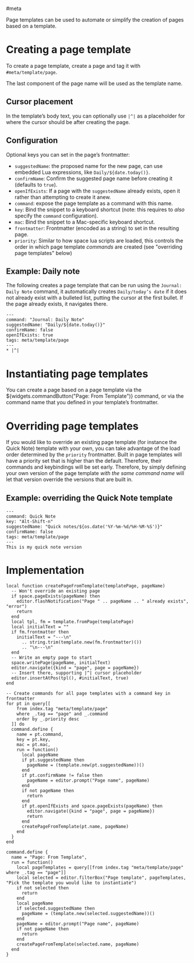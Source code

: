 #meta

Page templates can be used to automate or simplify the creation of pages based on a template.

# Creating a page template
To create a page template, create a page and tag it with `#meta/template/page`.

The last component of the page name will be used as the template name.

## Cursor placement
In the template’s body text, you can optionally use `|^|` as a placeholder for where the cursor should be after creating the page.

## Configuration
Optional keys you can set in the page’s frontmatter:

* `suggestedName`: the proposed name for the new page, can use embedded Lua expressions, like `Daily/${date.today()}`.
* `confirmName`: Confirm the suggested page name before creating it (defaults to `true`).
* `openIfExists`: If a page with the `suggestedName` already exists, open it rather than attempting to create it anew. 
* `command`: expose the page template as a command with this name.
* `key`: Bind the snippet to a keyboard shortcut (note: this requires to _also_ specify the `command` configuration).
* `mac`: Bind the snippet to a Mac-specific keyboard shortcut.
* `frontmatter`: Frontmatter (encoded as a string) to set in the resulting page.
* `priority`: Similar to how space lua scripts are loaded, this controls the order in which page template _commands_ are created (see "overriding page templates" below)

## Example: Daily note
The following creates a page template that can be run using the `Journal: Daily Note` command, it automatically creates `Daily/today’s date` if it does not already exist with a bulleted list, putting the cursor at the first bullet. If the page already exists, it navigates there.

~~~
---
command: "Journal: Daily Note"
suggestedName: "Daily/${date.today()}"
confirmName: false
openIfExists: true
tags: meta/template/page
---
* |^|
~~~

# Instantiating page templates
You can create a page based on a page template via the ${widgets.commandButton("Page: From Template")} command, or via the command name that you defined in your template’s frontmatter.

# Overriding page templates
If you would like to override an existing page template (for instance the Quick Note) template with your own, you can take advantage of the load order determined by the `priority` frontmatter. Built in page templates will have a priority set that is higher than the default. Therefore, their commands and keybindings will be set early. Therefore, by simply defining your own version of the page template _with the same command name_ will let that version override the versions that are built in.

## Example: overriding the Quick Note template
~~~
---
command: Quick Note
key: "Alt-Shift-n"
suggestedName: "Quick notes/${os.date('%Y-%m-%d/%H-%M-%S')}"
confirmName: false
tags: meta/template/page
---
This is my quick note version
~~~

# Implementation
```space-lua
local function createPageFromTemplate(templatePage, pageName)
  -- Won't override an existing page
  if space.pageExists(pageName) then
    editor.flashNotification("Page " .. pageName .. " already exists", "error")
    return
  end
  local tpl, fm = template.fromPage(templatePage)
  local initialText = ""
  if fm.frontmatter then
    initialText = "---\n"
      .. string.trim(template.new(fm.frontmatter)())
      .. "\n---\n"
  end
  -- Write an empty page to start
  space.writePage(pageName, initialText)
  editor.navigate({kind = "page", page = pageName})
  -- Insert there, supporting |^| cursor placeholder
  editor.insertAtPos(tpl(), #initialText, true)
end

-- Create commands for all page templates with a command key in frontmatter
for pt in query[[
    from index.tag "meta/template/page"
    where _.tag == "page" and _.command
    order by _.priority desc
  ]] do
  command.define {
    name = pt.command,
    key = pt.key,
    mac = pt.mac,
    run = function()
      local pageName
      if pt.suggestedName then
        pageName = (template.new(pt.suggestedName))()
      end
      if pt.confirmName != false then
        pageName = editor.prompt("Page name", pageName)
      end
      if not pageName then
        return
      end
      if pt.openIfExists and space.pageExists(pageName) then
        editor.navigate({kind = "page", page = pageName})
        return
      end
      createPageFromTemplate(pt.name, pageName)
    end
  }
end

command.define {
  name = "Page: From Template",
  run = function()
    local pageTemplates = query[[from index.tag "meta/template/page" where _.tag == "page"]]
    local selected = editor.filterBox("Page template", pageTemplates, "Pick the template you would like to instantiate")
    if not selected then
      return
    end
    local pageName
    if selected.suggestedName then
      pageName = (template.new(selected.suggestedName))()
    end
    pageName = editor.prompt("Page name", pageName)
    if not pageName then
      return
    end
    createPageFromTemplate(selected.name, pageName)
  end
}
```
